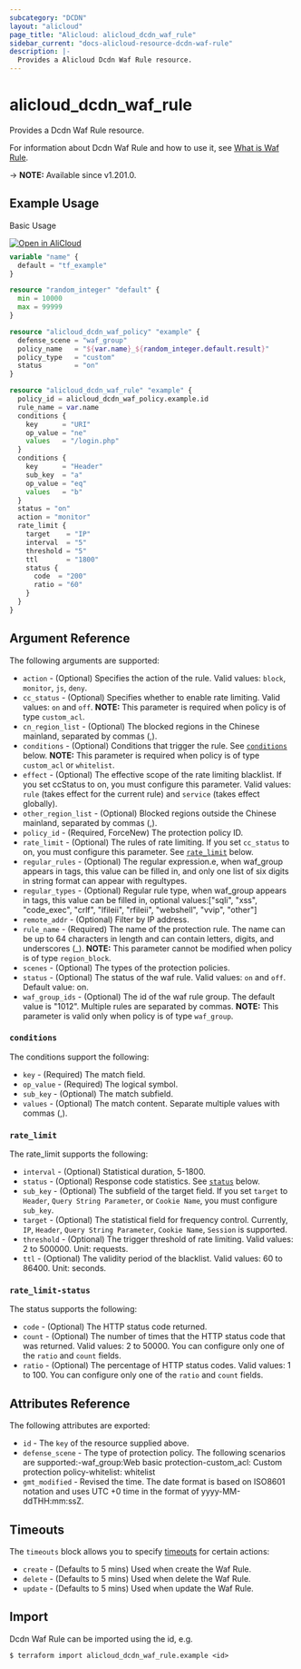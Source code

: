 ```yaml
---
subcategory: "DCDN"
layout: "alicloud"
page_title: "Alicloud: alicloud_dcdn_waf_rule"
sidebar_current: "docs-alicloud-resource-dcdn-waf-rule"
description: |-
  Provides a Alicloud Dcdn Waf Rule resource.
---
```


# alicloud_dcdn_waf_rule

Provides a Dcdn Waf Rule resource.

For information about Dcdn Waf Rule and how to use it, see [What is Waf Rule](https://www.alibabacloud.com/help/en/dcdn/developer-reference/api-dcdn-2018-01-15-batchcreatedcdnwafrules).

-> **NOTE:** Available since v1.201.0.

## Example Usage

Basic Usage

<div style="display: block;margin-bottom: 40px;"><div class="oics-button" style="float: right;position: absolute;margin-bottom: 10px;">
  <a href="https://api.aliyun.com/terraform?resource=alicloud_dcdn_waf_rule&exampleId=a2d5e3d3-a5b5-af5d-db4d-68755027cd37e1f454e1&activeTab=example&spm=docs.r.dcdn_waf_rule.0.a2d5e3d3a5&intl_lang=EN_US" target="_blank">
    <img alt="Open in AliCloud" src="https://img.alicdn.com/imgextra/i1/O1CN01hjjqXv1uYUlY56FyX_!!6000000006049-55-tps-254-36.svg" style="max-height: 44px; max-width: 100%;">
  </a>
</div></div>

```terraform
variable "name" {
  default = "tf_example"
}

resource "random_integer" "default" {
  min = 10000
  max = 99999
}

resource "alicloud_dcdn_waf_policy" "example" {
  defense_scene = "waf_group"
  policy_name   = "${var.name}_${random_integer.default.result}"
  policy_type   = "custom"
  status        = "on"
}

resource "alicloud_dcdn_waf_rule" "example" {
  policy_id = alicloud_dcdn_waf_policy.example.id
  rule_name = var.name
  conditions {
    key      = "URI"
    op_value = "ne"
    values   = "/login.php"
  }
  conditions {
    key      = "Header"
    sub_key  = "a"
    op_value = "eq"
    values   = "b"
  }
  status = "on"
  action = "monitor"
  rate_limit {
    target    = "IP"
    interval  = "5"
    threshold = "5"
    ttl       = "1800"
    status {
      code  = "200"
      ratio = "60"
    }
  }
}
```

## Argument Reference

The following arguments are supported:
* `action` - (Optional) Specifies the action of the rule. Valid values: `block`, `monitor`, `js`, `deny`.
* `cc_status` - (Optional) Specifies whether to enable rate limiting. Valid values: `on` and `off`. **NOTE:** This parameter is required when policy is of type `custom_acl`.
* `cn_region_list` - (Optional) The blocked regions in the Chinese mainland, separated by commas (,).
* `conditions` - (Optional) Conditions that trigger the rule. See [`conditions`](#conditions) below. **NOTE:** This parameter is required when policy is of type `custom_acl` or `whitelist`.
* `effect` - (Optional) The effective scope of the rate limiting blacklist. If you set ccStatus to on, you must configure this parameter. Valid values: `rule` (takes effect for the current rule) and `service` (takes effect globally).
* `other_region_list` - (Optional) Blocked regions outside the Chinese mainland, separated by commas (,).
* `policy_id` - (Required, ForceNew) The protection policy ID.
* `rate_limit` - (Optional) The rules of rate limiting. If you set `cc_status` to on, you must configure this parameter. See [`rate_limit`](#rate_limit) below.
* `regular_rules` - (Optional) The regular expression.e, when waf_group appears in tags, this value can be filled in, and only one list of six digits in string format can appear with regultypes.
* `regular_types` - (Optional) Regular rule type, when waf_group appears in tags, this value can be filled in, optional values:["sqli", "xss", "code_exec", "crlf", "lfileii", "rfileii", "webshell", "vvip", "other"]
* `remote_addr` - (Optional) Filter by IP address.
* `rule_name` - (Required) The name of the protection rule. The name can be up to 64 characters in length and can contain letters, digits, and underscores (_). **NOTE:** This parameter cannot be modified when policy is of type `region_block`.
* `scenes` - (Optional) The types of the protection policies.
* `status` - (Optional) The status of the waf rule. Valid values: `on` and `off`. Default value: on.
* `waf_group_ids` - (Optional) The id of the waf rule group. The default value is "1012". Multiple rules are separated by commas. **NOTE:** This parameter is valid only when policy is of type `waf_group`.

### `conditions`

The conditions support the following:
* `key` - (Required) The match field.
* `op_value` - (Required) The logical symbol.
* `sub_key` - (Optional) The match subfield.
* `values` - (Optional) The match content. Separate multiple values with commas (,).

### `rate_limit`

The rate_limit supports the following:
* `interval` - (Optional) Statistical duration, 5-1800.
* `status` - (Optional) Response code statistics. See [`status`](#rate_limit-status) below.
* `sub_key` - (Optional) The subfield of the target field. If you set `target` to `Header`, `Query String Parameter`, or `Cookie Name`, you must configure `sub_key`.
* `target` - (Optional) The statistical field for frequency control. Currently, `IP`, `Header`, `Query String Parameter`, `Cookie Name`, `Session` is supported.
* `threshold` - (Optional) The trigger threshold of rate limiting. Valid values: 2 to 500000. Unit: requests.
* `ttl` - (Optional) The validity period of the blacklist. Valid values: 60 to 86400. Unit: seconds.

### `rate_limit-status`

The status supports the following:
* `code` - (Optional) The HTTP status code returned.
* `count` - (Optional) The number of times that the HTTP status code that was returned. Valid values: 2 to 50000. You can configure only one of the `ratio` and `count` fields.
* `ratio` - (Optional) The percentage of HTTP status codes. Valid values: 1 to 100. You can configure only one of the `ratio` and `count` fields.


## Attributes Reference

The following attributes are exported:
* `id` - The `key` of the resource supplied above.
* `defense_scene` - The type of protection policy. The following scenarios are supported:-waf_group:Web basic protection-custom_acl: Custom protection policy-whitelist: whitelist
* `gmt_modified` - Revised the time. The date format is based on ISO8601 notation and uses UTC +0 time in the format of yyyy-MM-ddTHH:mm:ssZ.

## Timeouts

The `timeouts` block allows you to specify [timeouts](https://www.terraform.io/docs/configuration-0-11/resources.html#timeouts) for certain actions:
* `create` - (Defaults to 5 mins) Used when create the Waf Rule.
* `delete` - (Defaults to 5 mins) Used when delete the Waf Rule.
* `update` - (Defaults to 5 mins) Used when update the Waf Rule.

## Import

Dcdn Waf Rule can be imported using the id, e.g.

```shell
$ terraform import alicloud_dcdn_waf_rule.example <id>
```